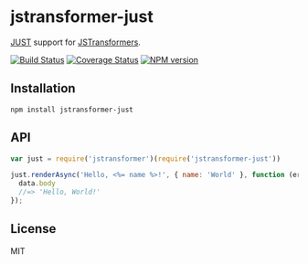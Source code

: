 # jstransformer-just

[JUST](https://github.com/baryshev/just) support for [JSTransformers](https://github.com/jstransformers/jstransformer).

[![Build Status](https://img.shields.io/travis/jstransformers/jstransformer-just/master.svg)](https://travis-ci.org/jstransformers/jstransformer-just)
[![Coverage Status](https://img.shields.io/coveralls/jstransformers/jstransformer-just/master.svg)](https://coveralls.io/r/jstransformers/jstransformer-just?branch=master)
[![NPM version](https://img.shields.io/npm/v/jstransformer-just.svg)](https://www.npmjs.org/package/jstransformer-just)

## Installation

    npm install jstransformer-just

## API

```js
var just = require('jstransformer')(require('jstransformer-just'))

just.renderAsync('Hello, <%= name %>!', { name: 'World' }, function (err, data) {
  data.body
  //=> 'Hello, World!'
});
```

## License

MIT
